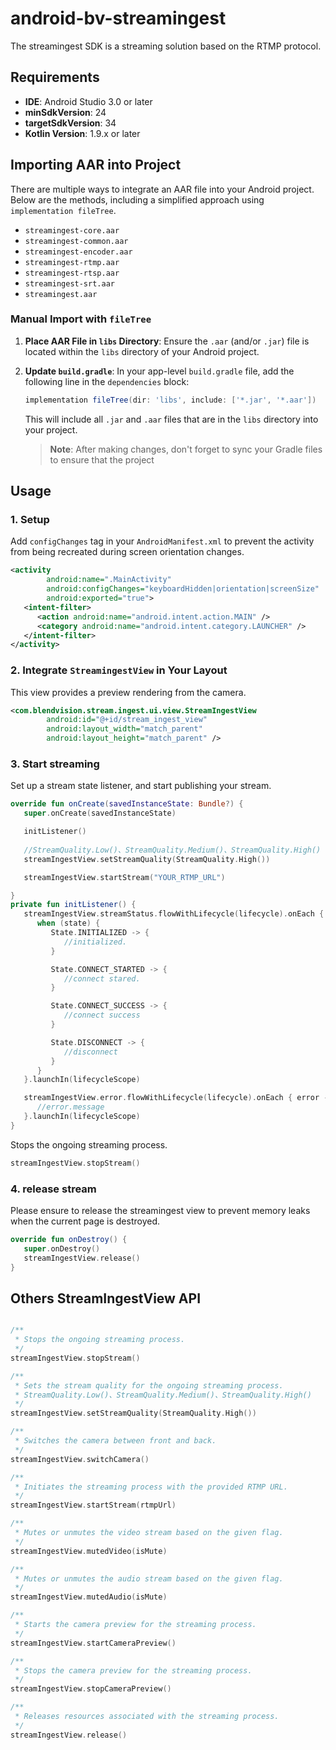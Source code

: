 # android-bv-streamingest

The streamingest SDK is a streaming solution based on the RTMP protocol.

## Requirements

- **IDE**: Android Studio 3.0 or later
- **minSdkVersion**: 24
- **targetSdkVersion**: 34
- **Kotlin Version**: 1.9.x or later

## Importing AAR into Project

There are multiple ways to integrate an AAR file into your Android project. Below are the methods,
including a simplified approach using `implementation fileTree`.

- `streamingest-core.aar`
- `streamingest-common.aar`
- `streamingest-encoder.aar`
- `streamingest-rtmp.aar`
- `streamingest-rtsp.aar`
- `streamingest-srt.aar`
- `streamingest.aar`

### Manual Import with `fileTree`

1. **Place AAR File in `libs` Directory**: Ensure the `.aar` (and/or `.jar`) file is located within
   the `libs` directory of your Android project.

2. **Update `build.gradle`**: In your app-level `build.gradle` file, add the following line in
   the `dependencies` block:

    ```groovy
    implementation fileTree(dir: 'libs', include: ['*.jar', '*.aar'])
    ```

   This will include all `.jar` and `.aar` files that are in the `libs` directory into your project.

   > **Note**: After making changes, don't forget to sync your Gradle files to ensure that the
   project

## Usage

### 1. Setup

Add `configChanges` tag in your `AndroidManifest.xml` to prevent the activity from being recreated
during screen orientation changes.

```xml
<activity 
        android:name=".MainActivity" 
        android:configChanges="keyboardHidden|orientation|screenSize"
        android:exported="true">
   <intent-filter>
      <action android:name="android.intent.action.MAIN" />
      <category android:name="android.intent.category.LAUNCHER" />
   </intent-filter>
</activity>
```

### 2. Integrate `StreamingestView` in Your Layout

This view provides a preview rendering from the camera.

```xml
<com.blendvision.stream.ingest.ui.view.StreamIngestView 
        android:id="@+id/stream_ingest_view"
        android:layout_width="match_parent" 
        android:layout_height="match_parent" />
```

### 3. Start streaming

Set up a stream state listener, and start publishing your stream.

```kotlin
override fun onCreate(savedInstanceState: Bundle?) {
   super.onCreate(savedInstanceState)

   initListener()
   
   //StreamQuality.Low()、StreamQuality.Medium()、StreamQuality.High()
   streamIngestView.setStreamQuality(StreamQuality.High())

   streamIngestView.startStream("YOUR_RTMP_URL")

}
private fun initListener() {
   streamIngestView.streamStatus.flowWithLifecycle(lifecycle).onEach { state ->
      when (state) {
         State.INITIALIZED -> {
            //initialized.
         }

         State.CONNECT_STARTED -> {
            //connect stared.
         }

         State.CONNECT_SUCCESS -> {
            //connect success
         }

         State.DISCONNECT -> {
            //disconnect
         }
      }
   }.launchIn(lifecycleScope)

   streamIngestView.error.flowWithLifecycle(lifecycle).onEach { error ->
      //error.message
   }.launchIn(lifecycleScope)
}
```

Stops the ongoing streaming process.

```kotlin
streamIngestView.stopStream()
```

### 4. release stream

Please ensure to release the streamingest view to prevent memory leaks when the current page is
destroyed.

```kotlin
override fun onDestroy() {
   super.onDestroy()
   streamIngestView.release()
}
```

## Others StreamIngestView API

```kotlin

/**
 * Stops the ongoing streaming process.
 */
streamIngestView.stopStream()

/**
 * Sets the stream quality for the ongoing streaming process.
 * StreamQuality.Low()、StreamQuality.Medium()、StreamQuality.High()
 */
streamIngestView.setStreamQuality(StreamQuality.High())

/**
 * Switches the camera between front and back.
 */
streamIngestView.switchCamera()

/**
 * Initiates the streaming process with the provided RTMP URL.
 */
streamIngestView.startStream(rtmpUrl)

/**
 * Mutes or unmutes the video stream based on the given flag.
 */
streamIngestView.mutedVideo(isMute)

/**
 * Mutes or unmutes the audio stream based on the given flag.
 */
streamIngestView.mutedAudio(isMute)

/**
 * Starts the camera preview for the streaming process.
 */
streamIngestView.startCameraPreview()

/**
 * Stops the camera preview for the streaming process.
 */
streamIngestView.stopCameraPreview()

/**
 * Releases resources associated with the streaming process.
 */
streamIngestView.release()

```
